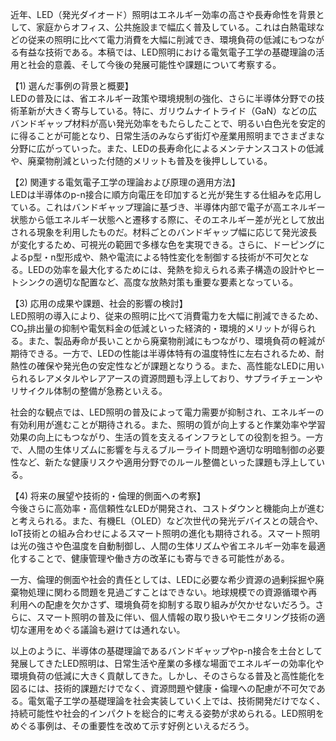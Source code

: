 近年、LED（発光ダイオード）照明はエネルギー効率の高さや長寿命性を背景として、家庭からオフィス、公共施設まで幅広く普及している。これは白熱電球などの従来の照明に比べて電力消費を大幅に削減でき、環境負荷の低減にもつながる有益な技術である。本稿では、LED照明における電気電子工学の基礎理論の活用と社会的意義、そして今後の発展可能性や課題について考察する。

【1) 選んだ事例の背景と概要】  
LEDの普及には、省エネルギー政策や環境規制の強化、さらに半導体分野での技術革新が大きく寄与している。特に、ガリウムナイトライド（GaN）などの広バンドギャップ材料が高い発光効率をもたらしたことで、明るい白色光を安定的に得ることが可能となり、日常生活のみならず街灯や産業用照明までさまざまな分野に広がっていった。また、LEDの長寿命化によるメンテナンスコストの低減や、廃棄物削減といった付随的メリットも普及を後押ししている。

【2) 関連する電気電子工学の理論および原理の適用方法】  
LEDは半導体のp-n接合に順方向電圧を印加すると光が発生する仕組みを応用している。これはバンドギャップ理論に基づき、半導体内部で電子が高エネルギー状態から低エネルギー状態へと遷移する際に、そのエネルギー差が光として放出される現象を利用したものだ。材料ごとのバンドギャップ幅に応じて発光波長が変化するため、可視光の範囲で多様な色を実現できる。さらに、ドーピングによるp型・n型形成や、熱や電流による特性変化を制御する技術が不可欠となる。LEDの効率を最大化するためには、発熱を抑えられる素子構造の設計やヒートシンクの適切な配置など、高度な放熱対策も重要な要素となっている。

【3) 応用の成果や課題、社会的影響の検討】  
LED照明の導入により、従来の照明に比べて消費電力を大幅に削減できるため、CO₂排出量の抑制や電気料金の低減といった経済的・環境的メリットが得られる。また、製品寿命が長いことから廃棄物削減にもつながり、環境負荷の軽減が期待できる。一方で、LEDの性能は半導体特有の温度特性に左右されるため、耐熱性の確保や発光色の安定性などが課題となりうる。また、高性能なLEDに用いられるレアメタルやレアアースの資源問題も浮上しており、サプライチェーンやリサイクル体制の整備が急務といえる。

社会的な観点では、LED照明の普及によって電力需要が抑制され、エネルギーの有効利用が進むことが期待される。また、照明の質が向上すると作業効率や学習効果の向上にもつながり、生活の質を支えるインフラとしての役割を担う。一方で、人間の生体リズムに影響を与えるブルーライト問題や適切な明暗制御の必要性など、新たな健康リスクや適用分野でのルール整備といった課題も浮上している。

【4) 将来の展望や技術的・倫理的側面への考察】  
今後さらに高効率・高信頼性なLEDが開発され、コストダウンと機能向上が進むと考えられる。また、有機EL（OLED）など次世代の発光デバイスとの競合や、IoT技術との組み合わせによるスマート照明の進化も期待される。スマート照明は光の強さや色温度を自動制御し、人間の生体リズムや省エネルギー効率を最適化することで、健康管理や働き方の改革にも寄与できる可能性がある。

一方、倫理的側面や社会的責任としては、LEDに必要な希少資源の過剰採掘や廃棄物処理に関わる問題を見過ごすことはできない。地球規模での資源循環や再利用への配慮を欠かさず、環境負荷を抑制する取り組みが欠かせないだろう。さらに、スマート照明の普及に伴い、個人情報の取り扱いやモニタリング技術の適切な運用をめぐる議論も避けては通れない。

以上のように、半導体の基礎理論であるバンドギャップやp-n接合を土台として発展してきたLED照明は、日常生活や産業の多様な場面でエネルギーの効率化や環境負荷の低減に大きく貢献してきた。しかし、そのさらなる普及と高性能化を図るには、技術的課題だけでなく、資源問題や健康・倫理への配慮が不可欠である。電気電子工学の基礎理論を社会実装していく上では、技術開発だけでなく、持続可能性や社会的インパクトを総合的に考える姿勢が求められる。LED照明をめぐる事例は、その重要性を改めて示す好例といえるだろう。